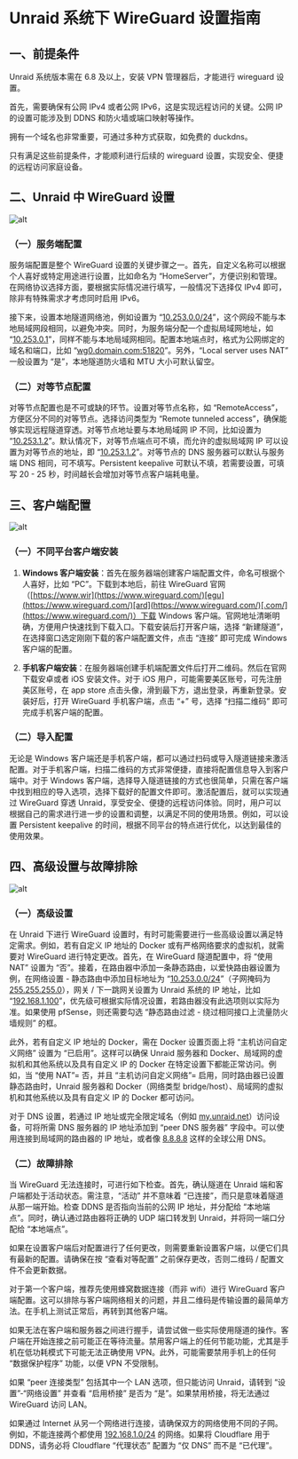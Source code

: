# Unraid 系统下 WireGuard 设置指南

## 一、前提条件

Unraid 系统版本需在 6.8 及以上，安装 VPN 管理器后，才能进行 wireguard 设置。

首先，需要确保有公网 IPv4 或者公网 IPv6，这是实现远程访问的关键。公网 IP 的设置可能涉及到 DDNS 和防火墙或端口映射等操作。

拥有一个域名也非常重要，可通过多种方式获取，如免费的 duckdns。

只有满足这些前提条件，才能顺利进行后续的 wireguard 设置，实现安全、便捷的远程访问家庭设备。

## 二、Unraid 中 WireGuard 设置

![alt](undefined)

### （一）服务端配置

服务端配置是整个 WireGuard 设置的关键步骤之一。首先，自定义名称可以根据个人喜好或特定用途进行设置，比如命名为 “HomeServer”，方便识别和管理。在网络协议选择方面，要根据实际情况进行填写，一般情况下选择仅 IPv4 即可，除非有特殊需求才考虑同时启用 IPv6。

接下来，设置本地隧道网络池，例如设置为 “[10.253.0.0/24](http://10.253.0.0/24)”，这个网段不能与本地局域网段相同，以避免冲突。同时，为服务端分配一个虚拟局域网地址，如 “[10.253.0.1](http://10.253.0.1)”，同样不能与本地局域网相同。配置本地端点时，格式为公网绑定的域名和端口，比如 “[wg0.domain.com](https://wg0.domain.com:51820)[:5182](https://wg0.domain.com:51820)[0](https://wg0.domain.com:51820)”。另外，“Local server uses NAT” 一般设置为 “是”，本地隧道防火墙和 MTU 大小可默认留空。

### （二）对等节点配置

对等节点配置也是不可或缺的环节。设置对等节点名称，如 “RemoteAccess”，方便区分不同的对等节点。选择访问类型为 “Remote tunneled access”，确保能够实现远程隧道穿透。对等节点地址要与本地局域网 IP 不同，比如设置为 “[10.253.1.2](http://10.253.1.2)”。默认情况下，对等节点端点可不填，而允许的虚拟局域网 IP 可以设置为对等节点的地址，即 “[10.253.1.2](http://10.253.1.2)”。对等节点的 DNS 服务器可以默认与服务端 DNS 相同，可不填写。Persistent keepalive 可默认不填，若需要设置，可填写 20 - 25 秒，时间越长会增加对等节点客户端耗电量。

## 三、客户端配置

![alt](undefined)

### （一）不同平台客户端安装

1. **Windows 客户端安装**：首先在服务器端创建客户端配置文件，命名可根据个人喜好，比如 “PC”。下载到本地后，前往 WireGuard 官网（[https://www.wir](https://www.wireguard.com/)[egu](https://www.wireguard.com/)[ard](https://www.wireguard.com/)[.com/](https://www.wireguard.com/)）下载 Windows 客户端。官网地址清晰明确，方便用户快速找到下载入口。下载安装后打开客户端，选择 “新建隧道”，在选择窗口选定刚刚下载的客户端配置文件，点击 “连接” 即可完成 Windows 客户端的配置。

1. **手机客户端安装**：在服务器端创建手机端配置文件后打开二维码。然后在官网下载安卓或者 iOS 安装文件。对于 iOS 用户，可能需要美区账号，可先注册美区账号，在 app store 点击头像，滑到最下方，退出登录，再重新登录。安装好后，打开 WireGuard 手机客户端，点击 “+” 号，选择 “扫描二维码” 即可完成手机客户端的配置。

### （二）导入配置

无论是 Windows 客户端还是手机客户端，都可以通过扫码或导入隧道链接来激活配置。对于手机客户端，扫描二维码的方式非常便捷，直接将配置信息导入到客户端中。对于 Windows 客户端，选择导入隧道链接的方式也很简单，只需在客户端中找到相应的导入选项，选择下载好的配置文件即可。激活配置后，就可以实现通过 WireGuard 穿透 Unraid，享受安全、便捷的远程访问体验。同时，用户可以根据自己的需求进行进一步的设置和调整，以满足不同的使用场景。例如，可以设置 Persistent keepalive 的时间，根据不同平台的特点进行优化，以达到最佳的使用效果。

## 四、高级设置与故障排除

![alt](undefined)

### （一）高级设置

在 Unraid 下进行 WireGuard 设置时，有时可能需要进行一些高级设置以满足特定需求。例如，若有自定义 IP 地址的 Docker 或有严格网络要求的虚拟机，就需要对 WireGuard 进行特定更改。首先，在 WireGuard 隧道配置中，将 “使用 NAT” 设置为 “否”。接着，在路由器中添加一条静态路由，以爱快路由器设置为例，在网络设置 - 静态路由中添加目标地址为 “[10.253.0.0/24](http://10.253.0.0/24)”（子网掩码为 [255.255.255.0](http://255.255.255.0)），网关 / 下一跳网关设置为 Unraid 系统的 IP 地址，比如 “[192.168.1.100](http://192.168.1.100)”，优先级可根据实际情况设置，若路由器没有此选项则以实际为准。如果使用 pfSense，则还需要勾选 “静态路由过滤 - 绕过相同接口上流量防火墙规则” 的框。

此外，若有自定义 IP 地址的 Docker，需在 Docker 设置页面上将 “主机访问自定义网络” 设置为 “已启用”。这样可以确保 Unraid 服务器和 Docker、局域网的虚拟机和其他系统以及具有自定义 IP 的 Docker 在特定设置下都能正常访问。例如，当 “使用 NAT”= 否，并且 “主机访问自定义网络”= 启用，同时路由器已设置静态路由时，Unraid 服务器和 Docker（网络类型 bridge/host）、局域网的虚拟机和其他系统以及具有自定义 IP 的 Docker 都可访问。

对于 DNS 设置，若通过 IP 地址或完全限定域名（例如 [my.unraid.net](https://my.unraid.net)）访问设备，可将所需 DNS 服务器的 IP 地址添加到 “peer DNS 服务器” 字段中。可以使用连接到局域网的路由器的 IP 地址，或者像 [8.8.8.8](http://8.8.8.8) 这样的全球公用 DNS。

### （二）故障排除

当 WireGuard 无法连接时，可进行如下检查。首先，确认隧道在 Unraid 端和客户端都处于活动状态。需注意，“活动” 并不意味着 “已连接”，而只是意味着隧道从那一端开始。检查 DDNS 是否指向当前的公网 IP 地址，并分配给 “本地端点”。同时，确认通过路由器将正确的 UDP 端口转发到 Unraid，并将同一端口分配给 “本地端点”。

如果在设置客户端后对配置进行了任何更改，则需要重新设置客户端，以便它们具有最新的配置。请确保在按 “查看对等配置” 之前保存更改，否则二维码 / 配置文件不会更新数据。

对于第一个客户端，推荐先使用蜂窝数据连接（而非 wifi）进行 WireGuard 客户端配置。这可以排除与客户端网络相关的问题，并且二维码是传输设置的最简单方法。在手机上测试正常后，再转到其他客户端。

如果无法在客户端和服务器之间进行握手，请尝试做一些实际使用隧道的操作。客户端在开始连接之前可能正在等待流量。禁用客户端上的任何节能功能，尤其是手机在低功耗模式下可能无法正确使用 VPN。此外，可能需要禁用手机上的任何 “数据保护程序” 功能，以便 VPN 不受限制。

如果 “peer 连接类型” 包括其中一个 LAN 选项，但只能访问 Unraid，请转到 “设置”-“网络设置” 并查看 “启用桥接” 是否为 “是”。如果禁用桥接，将无法通过 WireGuard 访问 LAN。

如果通过 Internet 从另一个网络进行连接，请确保双方的网络使用不同的子网。例如，不能连接两个都使用 [192.168.1.0/24](http://192.168.1.0/24) 的网络。如果将 Cloudflare 用于 DDNS，请务必将 Cloudflare “代理状态” 配置为 “仅 DNS” 而不是 “已代理”。
